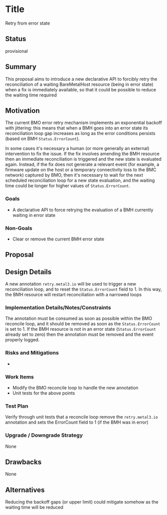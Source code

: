 <!--
 This work is licensed under a Creative Commons Attribution 3.0
 Unported License.

 http://creativecommons.org/licenses/by/3.0/legalcode
-->

# Title

Retry from error state

## Status

provisional

## Summary

This proposal aims to introduce a new declarative API
to forcibly retry the reconciliation of a waiting BareMetalHost resource
(being in error state) when a fix is immediately available, so that it
could be possible to reduce the waiting time required

## Motivation

The current BMO error retry mechanism implements an
exponential backoff with jittering: this means that when a BMH
goes into an error state its reconciliation loop gap increases
as long as the error conditions persists (based on BMH `Status.ErrorCount`).

In some cases it's necessary a human (or more generally an external)
intervention to fix the issue. If the fix involves amending the
BMH resource then an immediate reconciliation is triggered and the
new state is evaluated again.
Instead, if the fix does not generate a relevant event (for example,
a firmware update on the host or a temporary connectivity loss to the
BMC network) captured by BMO, then it's necessary
to wait for the next scheduled reconciliation loop for a new
state evaluation, and the waiting time could be longer for higher
values of `Status.ErrorCount`.

### Goals

* A declarative API to force retrying the evaluation of a BMH currently
  waiting in error state

### Non-Goals

* Clear or remove the current BMH error state

## Proposal

## Design Details

A new annotation `retry.metal3.io` will be used to trigger a new
reconciliation loop, and to reset the `Status.ErrorCount` field to 1. In this
way, the BMH resource will restart reconciliation with a narrowed loops

### Implementation Details/Notes/Constraints

The annotation must be consumed as soon as possible within the BMO reconcile
loop, and it should be removed as soon as the `Status.ErrorCount` is set to 1.
If the BMH resource is not in an error state (`Status.ErrorCount` already
set to zero) then the annotation must be removed and the event properly logged.

### Risks and Mitigations

-

### Work Items

* Modify the BMO reconcile loop to handle the new annotation
* Unit tests for the above points

### Test Plan

Verify through unit tests that a reconcile loop remove the
`retry.metal3.io` annotation and sets the ErrorCount field to 1 (if the BMH
was in error)

### Upgrade / Downgrade Strategy

None

## Drawbacks

None

## Alternatives

Reducing the backoff gaps (or upper limit) could mitigate somehow as the
waiting time will be reduced


